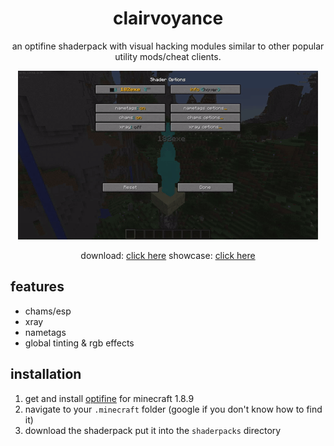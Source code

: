 <div align="center">
<h1>clairvoyance</h1>

an optifine shaderpack with visual hacking modules similar to other popular utility mods/cheat clients.

![shader options menu/showcase gif](./image/showcase.gif)

download: [click here](https://github.com/182exe/clairvoyance/archive/refs/heads/main.zip)
showcase: [click here](https://www.youtube.com/watch?v=pu0Y3ZV2qvs)
</div>

## features

- chams/esp
- xray
- nametags
- global tinting & rgb effects

## installation

1. get and install [optifine](https://optifine.net) for minecraft 1.8.9
2. navigate to your `.minecraft` folder (google if you don't know how to find it)
3. download the shaderpack put it into the `shaderpacks` directory
